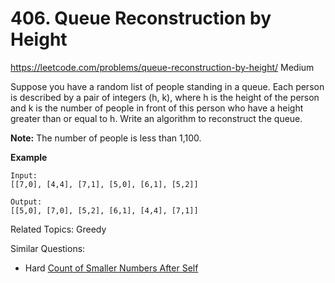 # 406. Queue Reconstruction by Height
<https://leetcode.com/problems/queue-reconstruction-by-height/>
Medium

Suppose you have a random list of people standing in a queue. Each person is described by a pair of integers (h, k), where h is the height of the person and k is the number of people in front of this person who have a height greater than or equal to h. Write an algorithm to reconstruct the queue.

**Note:**
The number of people is less than 1,100.

 
**Example**

    Input:
    [[7,0], [4,4], [7,1], [5,0], [6,1], [5,2]]

    Output:
    [[5,0], [7,0], [5,2], [6,1], [4,4], [7,1]]

Related Topics: Greedy

Similar Questions: 
* Hard [Count of Smaller Numbers After Self](https://leetcode.com/problems/count-of-smaller-numbers-after-self/)